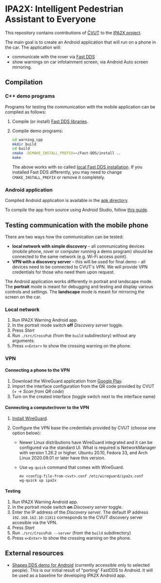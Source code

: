 # IPA2X: Intelligent Pedestrian Assistant to Everyone

This repository contains contributions of
[ČVUT](https://iid.ciirc.cvut.cz/) to the [IPA2X project][].

[IPA2X project]: https://ipa2x.eu/

The main goal is to create an Android application that will run on a
phone in the car. The application will:

- communicate with the rover via [Fast DDS]
- show warnings on car infotainment screen, via Android Auto screen
  mirroring.

[Fast DDS]: https://github.com/eProsima/Fast-DDS

## Compilation

### C++ demo programs

Programs for testing the communication with the mobile application can
be compiled as follows:

1. Compile (or install) [Fast DDS
   libraries](https://fast-dds.docs.eprosima.com/en/latest/installation/sources/sources_linux.html).
2. Compile demo programs:
   ```sh
   cd warning_cpp
   mkdir build
   cd build
   cmake -DCMAKE_INSTALL_PREFIX=~/Fast-DDS/install ..
   make
   ```

   The above works with so called [local Fast DDS
   installation](https://fast-dds.docs.eprosima.com/en/latest/installation/sources/sources_linux.html#local-installation).
   If you installed Fast DDS differently, you may need to change
   `CMAKE_INSTALL_PREFIX` or remove it completely.

### Android application

Compiled Android application is available in the [apk
directory](./apk).

To compile the app from source using Android Studio, follow [this
guide](https://gitlab.fel.cvut.cz/marunluk/fastdds-shapes).

## Testing communication with the mobile phone

There are two ways how the communication can be tested:

- **local network with simple discovery** – all communicating devices (mobile phone,
  rover or computer running a demo program) should be connected to the
  same network (e.g. Wi-Fi access point).
- **VPN with a discovery server** – this will be used for final demo -
  all devices need to be connected to CVUT's VPN. We will provide VPN
  credentials for those who need them upon request.

The Android application works differently in portrait and landscape
mode. The **portrait** mode is meant for debugging and testing and display
various controls and settings. The **landscape** mode is meant for
mirroring the screen on the car.

### Local network

1. Run IPA2X Warning Android app.
2. In the portrait mode switch **off** *Discovery server* toggle.
3. Press *Start*
4. Run `./src/CrossPub` (from the `build` subdirectory) without any arguments.
5. Press `x<Enter>` to show the crossing warning on the phone.

### VPN

#### Connecting a phone to the VPN

1. Download the WireGuard application from [Google Play](https://play.google.com/store/apps/details?id=com.wireguard.android&hl=cs&gl=US).
2. Import the interface configuration from the QR code provided by CVUT (*+* → *Scan from QR code*)
3. Turn on the created interface (toggle switch next to the interface name)

#### Connecting a computer/rover to the VPN

1. [Install WireGuard](https://www.wireguard.com/install/).

2. Configure the VPN base the credentials provided by CVUT (choose one
   option below):

   - Newer Linux distributions have WireGuard integrated and it can be
     configured via the standard UI. What is required is
     NetworkManager with version 1.26.2 or higher. Ubuntu 20.10,
     Fedora 33, and Arch Linux 2020.09.01 or later have this version.
   - Use `wg-quick` command that comes with WireGuard.

         mv <config-file-from-cvut>.conf /etc/wireguard/ipa2x.conf
         wg-quick up ipa2x

#### Testing

1. Run IPA2X Warning Android app.
2. In the portrait mode switch **on** *Discovery server* toggle.
3. Enter the IP address of the *Discovery server*. The default IP address `192.168.162.10:11811` corresponds to the CVUT discovery server accesible via the VPN.
4. Press *Start*
5. Run `./src/CrossPub --server` (from the `build` subdirectory)
6. Press `x<Enter>` to show the crossing warning on the phone.

## External resources

- [Shapes DDS demo for
  Android](https://gitlab.fel.cvut.cz/marunluk/fastdds-shapes)
  (currently accessible only to selected people). This is our initial
  result of "porting" FastDDS to Android. It will be used as a
  baseline for developing IPA2X Android app.

